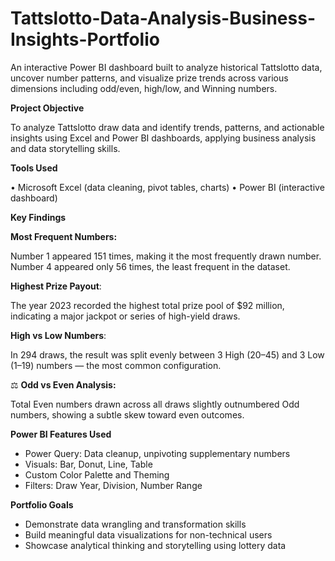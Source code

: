 # Tattslotto-Data-Analysis-Business-Insights-Portfolio
An interactive Power BI dashboard built to analyze historical Tattslotto data, uncover number patterns, and visualize prize trends across various dimensions including odd/even, high/low, and Winning numbers.

**Project Objective**

To analyze Tattslotto draw data and identify trends, patterns, and actionable insights using Excel and Power BI dashboards, applying business analysis and data storytelling skills.

**Tools Used**

•	Microsoft Excel (data cleaning, pivot tables, charts)
•	Power BI (interactive dashboard) 

**Key Findings**

**Most Frequent Numbers:**

Number 1 appeared 151 times, making it the most frequently drawn number.
Number 4 appeared only 56 times, the least frequent in the dataset.

 **Highest Prize Payout**:

The year 2023 recorded the highest total prize pool of $92 million, indicating a major jackpot or series of high-yield draws.

**High vs Low Numbers**:

In 294 draws, the result was split evenly between 3 High (20–45) and 3 Low (1–19) numbers — the most common configuration.

⚖ **Odd vs Even Analysis:**

Total Even numbers drawn across all draws slightly outnumbered Odd numbers, showing a subtle skew toward even outcomes.

**Power BI Features Used**

- Power Query: Data cleanup, unpivoting supplementary numbers
- Visuals: Bar, Donut, Line, Table
- Custom Color Palette and Theming
- Filters: Draw Year, Division, Number Range

**Portfolio Goals**

- Demonstrate data wrangling and transformation skills
- Build meaningful data visualizations for non-technical users
- Showcase analytical thinking and storytelling using lottery data
